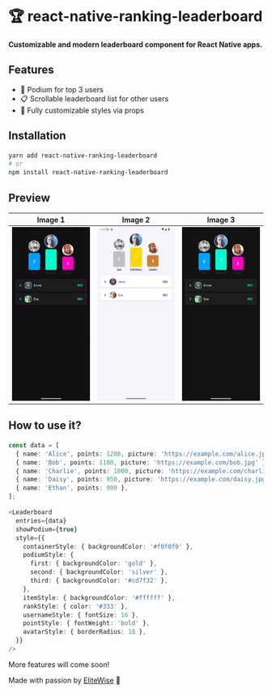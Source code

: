 # 🏆 react-native-ranking-leaderboard

**Customizable and modern leaderboard component for React Native apps.**

## Features

- 🥇 Podium for top 3 users
- 📋 Scrollable leaderboard list for other users
- 🎨 Fully customizable styles via props


## Installation

```bash
yarn add react-native-ranking-leaderboard
# or
npm install react-native-ranking-leaderboard
```

## Preview

| Image 1 | Image 2 | Image 3 |
|---------|---------|---------|
| ![Demo](./src/assets/leaderboard.gif) | ![default](./src/assets/default-style.png) | ![dark](./src/assets/dark-style.png) |


## How to use it?

```ts
const data = [
  { name: 'Alice', points: 1200, picture: 'https://example.com/alice.jpg' },
  { name: 'Bob', points: 1100, picture: 'https://example.com/bob.jpg' },
  { name: 'Charlie', points: 1000, picture: 'https://example.com/charlie.jpg' },
  { name: 'Daisy', points: 950, picture: 'https://example.com/daisy.jpg' },
  { name: 'Ethan', points: 900 },
];
```

```ts
<Leaderboard
  entries={data}
  showPodium={true}
  style={{
    containerStyle: { backgroundColor: '#f0f0f0' },
    podiumStyle: {
      first: { backgroundColor: 'gold' },
      second: { backgroundColor: 'silver' },
      third: { backgroundColor: '#cd7f32' },
    },
    itemStyle: { backgroundColor: '#ffffff' },
    rankStyle: { color: '#333' },
    usernameStyle: { fontSize: 16 },
    pointStyle: { fontWeight: 'bold' },
    avatarStyle: { borderRadius: 18 },
  }}
/>
```

More features will come soon!

Made with passion by [EliteWise](https://github.com/EliteWise) 🧡
